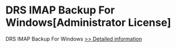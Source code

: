# DRS IMAP Backup For Windows[Administrator License]
DRS IMAP Backup For Windows
[>> Detailed information](https://secure.shareit.com/shareit/product.html?productid=301004909&affiliateid=200057808)